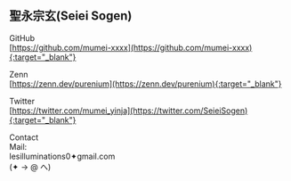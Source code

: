 ## 聖永宗玄(Seiei Sogen)

GitHub<br>
[https://github.com/mumei-xxxx](https://github.com/mumei-xxxx){:target="_blank"}

Zenn<br>
[https://zenn.dev/purenium](https://zenn.dev/purenium){:target="_blank"}

Twitter<br>
[https://twitter.com/mumei_yinja](https://twitter.com/SeieiSogen){:target="_blank"}

Contact<br>
Mail:<br>
lesilluminations0✦gmail.com<br>
(✦ → @ へ)
